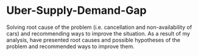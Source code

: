 # Uber-Supply-Demand-Gap
Solving root cause of the problem (i.e. cancellation and non-availability of cars) and recommending ways to improve the situation. As a result of my analysis, have presented root causes and possible hypotheses of the problem and recommended ways to improve them.  
